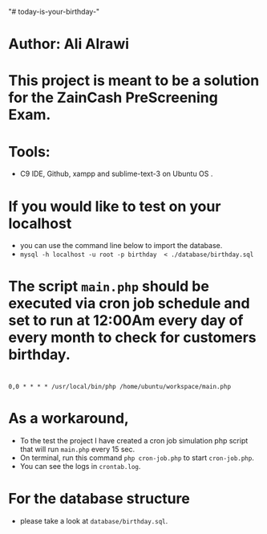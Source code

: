 "# today-is-your-birthday-" 
 #
 # Author: Ali Alrawi
 #
 # This project is meant to be a solution for the ZainCash PreScreening Exam.
 #
 # Tools: 

   - C9 IDE, Github, xampp and sublime-text-3 on Ubuntu OS .
 #
 # If you would like to test on your localhost 
   - you can use the command line below to import the database.
   - `mysql -h localhost -u root -p birthday  < ./database/birthday.sql`
 #
 # The script `main.php` should be executed via cron job schedule and set to run at 12:00Am every day of every month to check for customers birthday.
 # 
  `0,0 * * * * /usr/local/bin/php /home/ubuntu/workspace/main.php`

 # As a workaround, 
   - To the test the project I have created a cron job simulation php script that will run `main.php` every 15 sec.
   - On terminal, run this command `php cron-job.php` to start `cron-job.php`.
   - You can see the logs in `crontab.log`.
 
 # For the database structure
   - please take a look at `database/birthday.sql`.
 